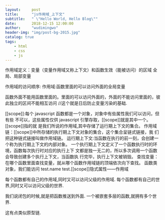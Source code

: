 ```yaml
---
layout:     post
title:      "js作用域_上下文"
subtitle:   " \"Hello World, Hello Blog\""
date:       2018-12-15 12:00:00
author:     "wudimingwo"
header-img: "img/post-bg-2015.jpg"
catalog: true
tags:
    - html
    - css
    - js
---
```




作用域定义：变量（变量作用域又称上下文）和函数生效（能被访问）的区域
全局、局部变量

作用域的访问顺序:
作用域:函数里面的可以访问外面的全局变量

函数外面不能用函数里面的。里面的可以访问外面的，外面的不能访问里面的，彼
此独立的区间不能相互访问
//这个就是日后防止变量污染的基础.




[[scope]]:每个 javascript 函数都是一个对象，对象中有些属性我们可以访问，但有些
不可以，这些属性仅供 javascript 引擎存取，[[scope]]就是其中一个。[[scope]]指的就
是我们所说的作用域,其中存储了运行期上下文的集合。
作用域链：[[scope]]中所存储的执行期上下文对象的集合，这个集合呈链式链接，我
们把这种链式链接叫做作用域链。
运行期上下文:当函数在执行的前一刻，会创建一个称为执行期上下文的内部对象。
一个执行期上下文定义了一个函数执行时的环境，函数每次执行时对应的执行上下
文都是独一无二的，所以多次调用一个函数会导致创建多个执行上下文，当函数执
行完毕，执行上下文被销毁。
查找变量：在哪个函数里面查找变量，就从哪个函数作用域链的顶端依次向下查找。
函数类对象，我们能访问 test.name
test.[[scope]]隐式属性——作用域



每个函数都有自己的作用域,同时又可以访问父级的作用域.
每个函数都有自己的世界,同时又可以访问父级的世界.

我们说闭包的时候,就是把函数推送到外面.
一个被嵌套多层的函数,就拥有多个世界.

这有点类似原型链.
